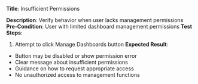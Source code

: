 **Title**: Insufficient Permissions

**Description**: Verify behavior when user lacks management permissions
**Pre-Condition**: User with limited dashboard management permissions
**Test Steps**:
1. Attempt to click Manage Dashboards button
**Expected Result**:
- Button may be disabled or show permission error
- Clear message about insufficient permissions
- Guidance on how to request appropriate access
- No unauthorized access to management functions